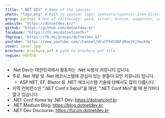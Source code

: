 ```yaml
---
title: ".NET DEV" # Name of the sponsor
photo: "logo.png" # Path to sponsor logo: sponsors/<sponsor-item-directory>/logo.png
group: partner # One of followings: gold, silver, bronze, supporter, infra, record, videoi18n, swag, partner
website: "https://dotnetdev.kr/"
github: "https://github.com/dotnetdev-kr"
facebook: "https://fb.me/dotnetconfkr"
fbgroup: "https://fb.me/groups/dotnetdev.kr"
youtube: "https://www.youtube.com/channel/UCxCPX4tUbFyMseJVjVwcb9g"
cover: cover.jpg
brochure: brochure.pdf # path to brochure pdf file
region: 대한민국
---
```


- .Net Dev는 대한민국에서 활동하는 .Net 사용자 커뮤니티 입니다.
- 주로 .Net 개발 및 .Net 에코시스템에 관심이 있는 분들이 모인 커뮤니티 입니다.
  - ASP.NET, EF, Blazor 등 .NET 에코시스템 기술에 대해서도 많이 다룹니다.
- 지역 컨퍼런스인 ".NET Conf x Seoul"을 매년, ".NET Conf Mini"를 매 분기마다 열고 있습니다.
- .NET Conf Korea by .NET Dev: https://dotnetconf.kr
- .NET Medium Blog: https://blog.dotnetdev.kr
- .NET Dev Discourse: https://forum.dotnetdev.kr
